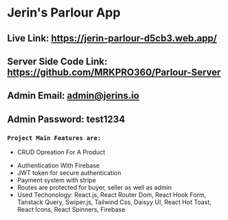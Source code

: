 # Jerin's Parlour App

## Live Link: https://jerin-parlour-d5cb3.web.app/

## Server Side Code Link: https://github.com/MRKPRO360/Parlour-Server

## Admin Email: admin@jerins.io

## Admin Password: test1234

### `Project Main Features are:`

- CRUD Opreation For A Product

* Authentication With Firebase
* JWT token for secure authentication
* Payment system with stripe
* Routes are protected for buyer, seller as well as admin
* Used Techonology: React.js, React Router Dom, React Hook Form, Tanstack Query, Swiper.js, Tailwind Css, Daisyy UI, React Hot Toast, React Icons, React Spinners, Firebase
